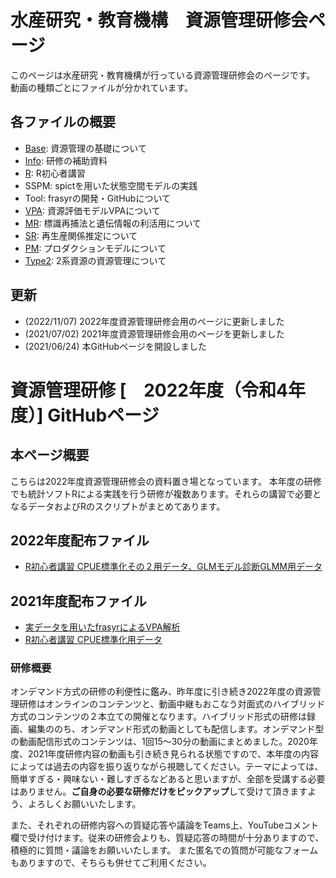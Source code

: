 
# 水産研究・教育機構　資源管理研修会ページ

このページは水産研究・教育機構が行っている資源管理研修会のページです。  
動画の種類ごとにファイルが分かれています。

## 各ファイルの概要

- [Base](https://github.com/KoHMB/Shigen_kensyu_FRA/tree/main/Base): 資源管理の基礎について
- [Info](https://github.com/KoHMB/Shigen_kensyu_FRA/tree/main/Info): 研修の補助資料
- [R](https://github.com/KoHMB/Shigen_kensyu_FRA/tree/main/R): R初心者講習
- SSPM: spictを用いた状態空間モデルの実践
- Tool: frasyrの開発・GitHubについて
- [VPA](https://github.com/KoHMB/Shigen_kensyu_FRA/tree/main/VPA): 資源評価モデルVPAについて
- [MR](https://github.com/KoHMB/Shigen_kensyu_FRA/tree/main/MR): 標識再捕法と遺伝情報の利活用について
- [SR](https://github.com/KoHMB/Shigen_kensyu_FRA/tree/main/SR): 再生産関係推定について
- [PM](https://github.com/KoHMB/Shigen_kensyu_FRA/tree/main/PM): プロダクションモデルについて
- [Type2](https://github.com/KoHMB/Shigen_kensyu_FRA/tree/main/Type2): 2系資源の資源管理について


## 更新

- (2022/11/07) 2022年度資源管理研修会用のページに更新しました
- (2021/07/02) 2021年度資源管理研修会用のページを更新しました
- (2021/06/24) 本GitHubページを開設しました


# 資源管理研修 [　2022年度（令和4年度）] GitHubページ

## 本ページ概要

こちらは2022年度資源管理研修会の資料置き場となっています。
本年度の研修でも統計ソフトRによる実践を行う研修が複数あります。それらの講習で必要となるデータおよびRのスクリプトがまとめてあります。

## 2022年度配布ファイル

- [R初心者講習 CPUE標準化その２用データ、GLMモデル診断GLMM用データ](https://github.com/KoHMB/Shigen_kensyu_FRA/tree/main/R)

## 2021年度配布ファイル

- [実データを用いたfrasyrによるVPA解析](https://github.com/KoHMB/Shigen_kensyu_FRA/tree/main/VPA/VPA-06-09(2021))
- [R初心者講習 CPUE標準化用データ](https://github.com/KoHMB/Shigen_kensyu_FRA/tree/main/R)



### 研修概要

オンデマンド方式の研修の利便性に鑑み、昨年度に引き続き2022年度の資源管理研修はオンラインのコンテンツと、動画中継もおこなう対面式のハイブリッド方式のコンテンツの２本立ての開催となります。ハイブリッド形式の研修は録画、編集ののち、オンデマンド形式の動画としても配信します。オンデマンド型の動画配信形式のコンテンツは、1回15～30分の動画にまとめました。2020年度、2021年度研修内容の動画も引き続き見られる状態ですので、本年度の内容によっては過去の内容を振り返りながら視聴してください。テーマによっては、簡単すぎる・興味ない・難しすぎるなどあると思いますが、全部を受講する必要はありません。**ご自身の必要な研修だけをピックアップ**して受けて頂きますよう、よろしくお願いいたします。
  
また、それぞれの研修内容への質疑応答や議論をTeams上、YouTubeコメント欄で受け付けます。従来の研修会よりも、質疑応答の時間が十分ありますので、積極的に質問・議論をお願いいたします。
また匿名での質問が可能なフォームもありますので、そちらも併せてご利用ください。
